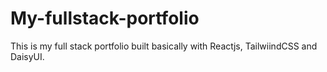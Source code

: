 # My-fullstack-portfolio
This is my full stack portfolio built basically with Reactjs, TailwiindCSS and DaisyUI.
